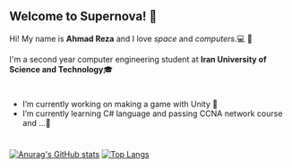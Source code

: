 ## Welcome to Supernova! 👋

Hi! My name is **Ahmad Reza** and I love *space* and *computers*.💻 🌌

I'm a second year computer engineering student at **Iran University of Science and Technology**🎓
#
- I’m currently working on making a game with Unity 🔭
- I’m currently learning C# language and passing CCNA network course and ...🌱
#

[![Anurag's GitHub stats](https://github-readme-stats.vercel.app/api?username=supernova-Z313)](https://github.com/anuraghazra/github-readme-stats)
[![Top Langs](https://github-readme-stats.vercel.app/api/top-langs/?username=supernova-Z313)](https://github.com/anuraghazra/github-readme-stats)
<!--
[![Readme Card](https://github-readme-stats.vercel.app/api/pin/?username=supernova-Z313&repo=Learning-ASP.NET-Core-Razor-Pages-Template-02)](https://github.com/anuraghazra/github-readme-stats)
-->

<!--
**supernova-Z313/supernova-Z313** is a ✨ _special_ ✨ repository because its `README.md` (this file) appears on your GitHub profile.

Here are some ideas to get you started:

- 🔭 I’m currently working on ...
- 🌱 I’m currently learning ...
- 👯 I’m looking to collaborate on ...
- 🤔 I’m looking for help with ...
- 💬 Ask me about ...
- 📫 How to reach me: ...
- 😄 Pronouns: ...
- ⚡ Fun fact: ...
-->
